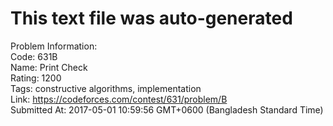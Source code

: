 # This text file was auto-generated  
  
Problem Information:  
Code: 631B  
Name: Print Check  
Rating: 1200  
Tags: constructive algorithms, implementation  
Link: https://codeforces.com/contest/631/problem/B  
Submitted At: 2017-05-01 10:59:56 GMT+0600 (Bangladesh Standard Time)  
